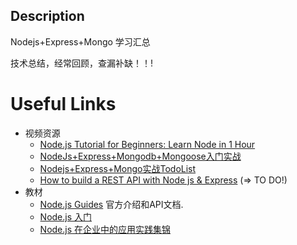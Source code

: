 ## Description
Nodejs+Express+Mongo 学习汇总

技术总结，经常回顾，查漏补缺！！!

# Useful Links
  * 视频资源
      * [Node.js Tutorial for Beginners: Learn Node in 1 Hour](https://www.youtube.com/watch?v=TlB_eWDSMt4&list=RDCMUCWv7vMbMWH4-V0ZXdmDpPBA&index=9)
      * [NodeJs+Express+Mongodb+Mongoose入门实战](https://www.bilibili.com/video/BV16f4y1U7oT?p=1)
      * [Nodejs+Express+Mongo实战TodoList](https://www.bilibili.com/video/BV11W411s74T?p=6)
      * [How to build a REST API with Node js & Express](https://www.youtube.com/watch?v=pKd0Rpw7O48) (=> TO DO!)
  * 教材
      * [Node.js Guides](https://nodejs.org/en/docs/guides/)  官方介绍和API文档.
      * [Node.js 入门](https://cnodejs.org/getstart)
      * [Node.js 在企业中的应用实践集锦](https://cnodejs.org/topic/5efb4c5d13f8b244e57cc632)
